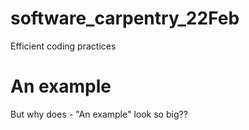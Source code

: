 # software_carpentry_22Feb
Efficient coding practices

# An example

But why does - "An example" look so big??
